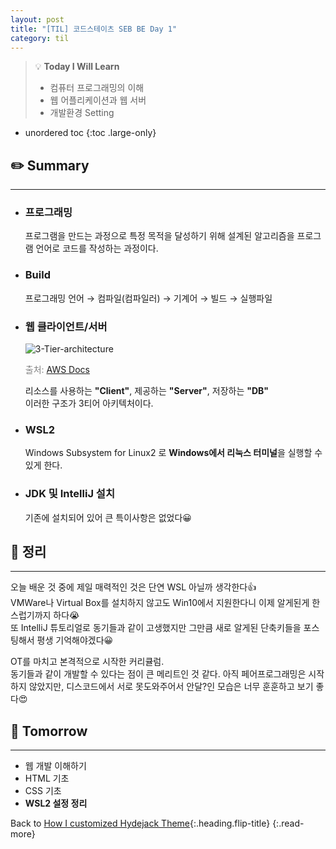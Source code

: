 ```yaml
---
layout: post
title: "[TIL] 코드스테이츠 SEB BE Day 1"
category: til
---
```

> 💡 **Today I Will Learn**
>
> * 컴퓨터 프로그래밍의 이해
> * 웹 어플리케이션과 웹 서버
> * 개발환경 Setting

* unordered toc
{:toc .large-only}

## ✏️ Summary
***
* ### 프로그래밍
  프로그램을 만드는 과정으로 특정 목적을 달성하기 위해 설계된 알고리즘을 프로그램 언어로 코드를 작성하는 과정이다.
* ### Build
  프로그래밍 언어 → 컴파일(컴파일러) → 기계어 → 빌드 → 실행파일
* ### 웹 클라이언트/서버
  ![3-Tier-architecture](https://docs.aws.amazon.com/ko_kr/whitepapers/latest/serverless-multi-tier-architectures-api-gateway-lambda/images/image2.png)

   <span style='color: gray'>출처: [AWS Docs]([https://link](https://docs.aws.amazon.com/ko_kr/whitepapers/latest/serverless-multi-tier-architectures-api-gateway-lambda/three-tier-architecture-overview.html))</span>

  리소스를 사용하는 **"Client"**, 제공하는 **"Server"**, 저장하는 **"DB"**  
  이러한 구조가 3티어 아키텍처이다.
* ### WSL2
  Windows Subsystem for Linux2 로 **Windows에서 리눅스 터미널**을 실행할 수 있게 한다.
* ### JDK 및 IntelliJ 설치
  기존에 설치되어 있어 큰 특이사항은 없었다😀

## 📌 정리
***

 오늘 배운 것 중에 제일 매력적인 것은 단연 WSL 아닐까 생각한다👍  
VMWare나 Virtual Box를 설치하지 않고도 Win10에서 지원한다니 이제 알게된게 한스럽기까지 하다😭  
또 IntelliJ 튜토리얼로 동기들과 같이 고생했지만 그만큼 새로 알게된 단축키들을
포스팅해서 평생 기억해야겠다😀

 OT를 마치고 본격적으로 시작한 커리큘럼.  
동기들과 같이 개발할 수 있다는 점이 큰 메리트인 것 같다. 아직 페어프로그래밍은 시작하지 않았지만, 디스코드에서 서로 못도와주어서 안달?인 모습은 너무 훈훈하고 보기 좋다😍

## 🎯 Tomorrow
***
* 웹 개발 이해하기
* HTML 기초
* CSS 기초
* **WSL2 설정 정리**

Back to [How I customized Hydejack Theme](how-i-customized-hydejack-theme){:.heading.flip-title}
{:.read-more}